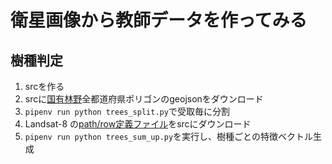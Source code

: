 # 衛星画像から教師データを作ってみる

## 樹種判定
1. srcを作る
1. srcに[国有林野](https://nlftp.mlit.go.jp/ksj/gml/datalist/KsjTmplt-A45.html)全都道府県ポリゴンのgeojsonをダウンロード
1. `pipenv run python trees_split.py`で受取毎に分割
1. Landsat-8 の[path/row定義ファイル](https://www.usgs.gov/core-science-systems/nli/landsat/landsat-shapefiles-and-kml-files)をsrcにダウンロード
1. `pipenv run python trees_sum_up.py`を実行し、樹種ごとの特徴ベクトル生成


